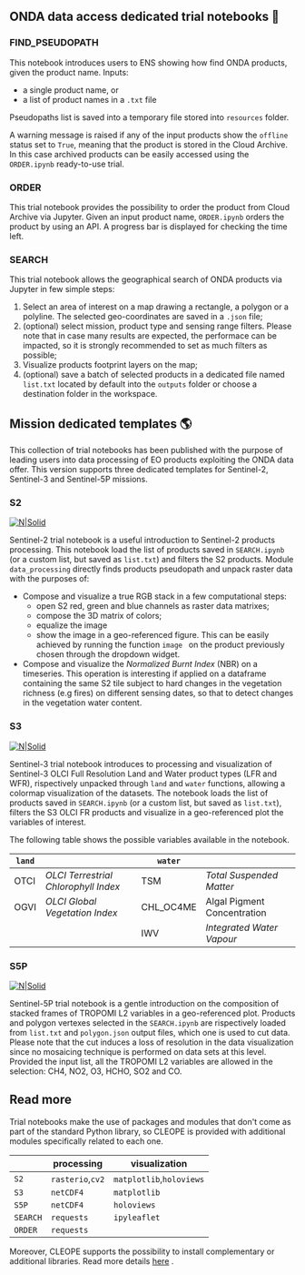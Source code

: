 ## ONDA data access dedicated trial notebooks :key:
### FIND_PSEUDOPATH
This notebook introduces users to ENS showing how find ONDA products, given the product name. 
Inputs:
 - a single product name, or
 - a list of product names in a `.txt` file   

Pseudopaths list is saved into a temporary file stored into `resources` folder.

A warning message is raised if any of the input products show the `offline` status set to `True`, meaning that the product is stored in the Cloud Archive. In this case archived products can be easily accessed using the `ORDER.ipynb` ready-to-use trial.

### ORDER
This trial notebook provides the possibility to order the product from Cloud Archive via Jupyter.
Given an input product name, `ORDER.ipynb` orders the product by using an API. A progress bar is displayed for checking the time left. 

### SEARCH
This trial notebook allows the geographical search of ONDA products via Jupyter in few simple steps:
 1. Select an area of interest on a map drawing a rectangle, a polygon or a polyline. The selected geo-coordinates are saved in a `.json` file;
 2. (optional) select mission, product type and sensing range filters. Please note that in case many results are expected, the performace can be impacted, so it is strongly recommended to set as much filters as possible;
 3. Visualize products footprint layers on the map;
 4. (optional) save a batch of selected products in a dedicated file named `list.txt` located by default into the `outputs` folder or choose a destination folder in the workspace.

## Mission dedicated templates :earth_americas:
This collection of trial notebooks has been published with the purpose of leading users into data processing of EO products exploiting the ONDA data offer.
This version supports three dedicated templates for Sentinel-2, Sentinel-3 and Sentinel-5P missions. 

### S2
[![N|Solid](https://sentinel.esa.int/documents/247904/250463/Sentinel-2-bw-120.jpg)](https://sentinel.esa.int/documents/247904/250463/Sentinel-2-bw-120.jpg)

Sentinel-2 trial notebook is a useful introduction to Sentinel-2 products processing. 
This notebook load the list of products saved in `SEARCH.ipynb` (or a custom list, but saved as `list.txt`) and filters the S2 products. Module `data_processing` directly finds products pseudopath and unpack raster data with the purposes of:
 - Compose and visualize a true RGB stack in a few computational steps:
    - open S2 red, green and blue channels as raster data matrixes;
    - compose the 3D matrix of colors;
    - equalize the image
    - show the image in a geo-referenced figure. 
   This can be easily achieved by running the function `image ` on the product previously chosen through the dropdown widget.
 - Compose and visualize the _Normalized_ _Burnt_ _Index_ (NBR) on a timeseries. This operation is interesting if applied on a dataframe containing the same S2 tile subject to hard changes in the vegetation richness (e.g fires) on different sensing dates, so that to detect changes in the vegetation water content. 

### S3
[![N|Solid](https://sentinel.esa.int/documents/247904/251193/Sentinel-3-ocean-120.jpg)](https://sentinel.esa.int/documents/247904/251193/Sentinel-3-ocean-120.jpg)

Sentinel-3 trial notebook introduces to processing and visualization of Sentinel-3 OLCI Full Resolution Land and Water product types (LFR and WFR), rispectively unpacked through `land` and `water` functions, allowing a colormap visualization of the datasets.
The notebook loads the list of products saved in `SEARCH.ipynb` (or a custom list, but saved as `list.txt`), filters the S3 OLCI FR products and visualize in a geo-referenced plot the variables of interest. 

The following table shows the possible variables available in the notebook.

| `land`       |   | `water`       | | 
| ------------- | ------ |-------------|-------------|
| OTCI     | _OLCI_ _Terrestrial_ _Chlorophyll_ _Index_| TSM | _Total_ _Suspended_ _Matter_ |
|OGVI      |_OLCI_ _Global_ _Vegetation_ _Index_ | CHL_OC4ME |Algal Pigment Concentration  |
| | |IWV | _Integrated_ _Water_ _Vapour_|



### S5P 

[![N|Solid](https://sentinel.esa.int/documents/247904/1624461/Sentinel-5P_tm.jpg/4dbebdc6-4fb2-47ec-bcb3-065581896ad2?t=1505136035800)](https://sentinel.esa.int/documents/247904/1624461/Sentinel-5P_tm.jpg/4dbebdc6-4fb2-47ec-bcb3-065581896ad2?t=1505136035800)

Sentinel-5P trial notebook is a gentle introduction on the composition of stacked frames of TROPOMI L2 variables in a geo-referenced plot. Products and polygon vertexes selected in the `SEARCH.ipynb` are rispectively loaded from `list.txt` and `polygon.json` output files, which one is used to cut data. Please note that the cut induces a loss of resolution in the data visualization since no mosaicing technique is performed on data sets at this level.
Provided the input list, all the TROPOMI L2 variables are allowed in the selection: CH4, NO2, O3, HCHO, SO2 and CO.

## Read more
Trial notebooks make the use of packages and modules that don't come as part of the standard Python library, so CLEOPE is provided with additional modules specifically related to each one.

| | processing|visualization|
| ------------- | ------ |-------------|
| `S2`| `rasterio`,`cv2`| `matplotlib`,`holoviews`|
| `S3`| `netCDF4`| `matplotlib`|
| `S5P`|`netCDF4`|`holoviews`|
| `SEARCH`|`requests`|`ipyleaflet`|
| `ORDER`|`requests`| |

Moreover, CLEOPE supports the possibility to install complementary or additional libraries. Read more details [here](./details.md) .

